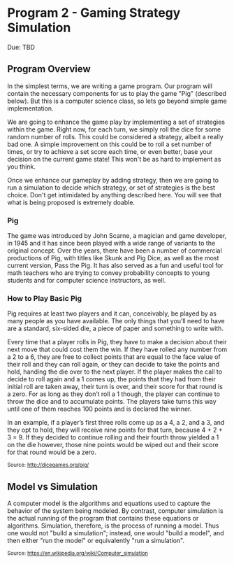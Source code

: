 # Program 2 - Gaming Strategy Simulation
Due: TBD

## Program Overview

In the simplest terms, we are writing a game program. Our program will contain the necessary components for us to play the game "Pig" (described below). But this is a computer science class, so lets go beyond simple game implementation.

We are going to enhance the game play by implementing a set of strategies within the game. Right now, for each turn, we simply roll the dice for some random number of rolls. This could be considered a strategy, albeit a really bad one. A simple improvement on this could be to roll a set number of times, or try to achieve a set score each time, or even better, base your decision on the current game state! This won't be as hard to implement as you think. 

Once we enhance our gameplay by adding strategy, then we are going to run a simulation to decide which strategy, or set of strategies is the best choice. Don't get intimidated by anything described here. You will see that what is being proposed is extremely doable.



### Pig

The game was introduced by John Scarne, a magician and game developer, in 1945 and it has since been played with a wide range of variants to the original concept. Over the years, there have been a number of commercial productions of Pig, with titles like Skunk and Pig Dice, as well as the most current version, Pass the Pig. It has also served as a fun and useful tool for math teachers who are trying to convey probability concepts to young students and for computer science instructors, as well.

### How to Play Basic Pig

Pig requires at least two players and it can, conceivably, be played by as many people as you have available. The only things that you’ll need to have are a standard, six-sided die, a piece of paper and something to write with.

Every time that a player rolls in Pig, they have to make a decision about their next move that could cost them the win. If they have rolled any number from a 2 to a 6, they are free to collect points that are equal to the face value of their roll and they can roll again, or they can decide to take the points and hold, handing the die over to the next player. If the player makes the call to decide to roll again and a 1 comes up, the points that they had from their initial roll are taken away, their turn is over, and their score for that round is a zero. For as long as they don’t roll a 1 though, the player can continue to throw the dice and to accumulate points. The players take turns this way until one of them reaches 100 points and is declared the winner.

In an example, if a player’s first three rolls come up as a 4, a 2, and a 3, and they opt to hold, they will receive nine points for that turn, because 4 + 2 + 3 = 9. If they decided to continue rolling and their fourth throw yielded a 1 on the die however, those nine points would be wiped out and their score for that round would be a zero.

<sup>Source: http://dicegames.org/pig/</sup>

## Model vs Simulation 

A computer model is the algorithms and equations used to capture the behavior of the system being modeled. By contrast, computer simulation is the actual running of the program that contains these equations or algorithms. Simulation, therefore, is the process of running a model. Thus one would not "build a simulation"; instead, one would "build a model", and then either "run the model" or equivalently "run a simulation".

<sup>Source: https://en.wikipedia.org/wiki/Computer_simulation</sup>


